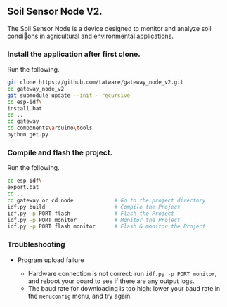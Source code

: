 ## Soil Sensor Node V2.

The Soil Sensor Node is a device designed to monitor and analyze soil condi􀆟ons in agricultural and
environmental applications.

### Install the application after first clone.

Run the following.
```bash
git clone https://github.com/tatware/gateway_node_v2.git
cd gateway_node_v2
git submodule update --init --recursive
cd esp-idf\
install.bat 
cd ..
cd gateway 
cd components\arduino\tools
python get.py
```
### Compile and flash the project.

Run the following.
```bash
cd esp-idf\
export.bat
cd ..                   
cd gateway or cd node             # Go to the project directory
idf.py build                      # Compile the Project  
idf.py -p PORT flash              # Flash the Project
idf.py -p PORT monitor            # Monitor the Project
idf.py -p PORT flash monitor      # Flash & monitor the Project
```

### Troubleshooting

* Program upload failure

    * Hardware connection is not correct: run `idf.py -p PORT monitor`, and reboot your board to see if there are any output logs.
    * The baud rate for downloading is too high: lower your baud rate in the `menuconfig` menu, and try again.

